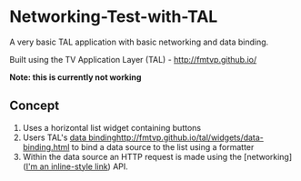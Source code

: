 # Networking-Test-with-TAL
A very basic TAL application with basic networking and data binding.

Built using the TV Application Layer (TAL) - http://fmtvp.github.io/

**Note: this is currently not working**

## Concept

1. Uses a horizontal list widget containing buttons
2. Users TAL's [data binding]()http://fmtvp.github.io/tal/widgets/data-binding.html to bind a data source to the list using a formatter
3. Within the data source an HTTP request is made using the [networking]([I'm an inline-style link](https://www.google.com)) API.
